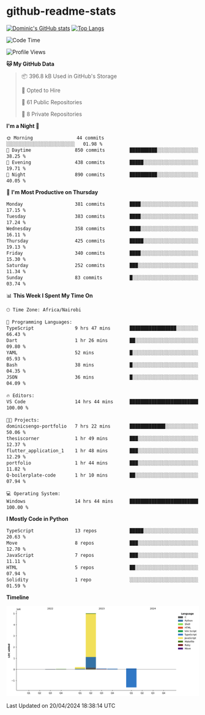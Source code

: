 # github-readme-stats
[![Dominic's GitHub stats](https://github-readme-stats.vercel.app/api?username=Domengo&show_icons=true)](https://github.com/anuraghazra/github-readme-stats)
[![Top Langs](https://github-readme-stats.vercel.app/api/top-langs/?username=Domengo&show_icons=true)](https://github.com/Domengo/github-readme-stats)

<!--START_SECTION:waka-->
![Code Time](http://img.shields.io/badge/Code%20Time-611%20hrs%2038%20mins-blue)

![Profile Views](http://img.shields.io/badge/Profile%20Views-0-blue)

**🐱 My GitHub Data** 

> 📦 396.8 kB Used in GitHub's Storage 
 > 
> 💼 Opted to Hire
 > 
> 📜 61 Public Repositories 
 > 
> 🔑 8 Private Repositories 
 > 
**I'm a Night 🦉** 

```text
🌞 Morning                44 commits          ░░░░░░░░░░░░░░░░░░░░░░░░░   01.98 % 
🌆 Daytime                850 commits         ██████████░░░░░░░░░░░░░░░   38.25 % 
🌃 Evening                438 commits         █████░░░░░░░░░░░░░░░░░░░░   19.71 % 
🌙 Night                  890 commits         ██████████░░░░░░░░░░░░░░░   40.05 % 
```
📅 **I'm Most Productive on Thursday** 

```text
Monday                   381 commits         ████░░░░░░░░░░░░░░░░░░░░░   17.15 % 
Tuesday                  383 commits         ████░░░░░░░░░░░░░░░░░░░░░   17.24 % 
Wednesday                358 commits         ████░░░░░░░░░░░░░░░░░░░░░   16.11 % 
Thursday                 425 commits         █████░░░░░░░░░░░░░░░░░░░░   19.13 % 
Friday                   340 commits         ████░░░░░░░░░░░░░░░░░░░░░   15.30 % 
Saturday                 252 commits         ███░░░░░░░░░░░░░░░░░░░░░░   11.34 % 
Sunday                   83 commits          █░░░░░░░░░░░░░░░░░░░░░░░░   03.74 % 
```


📊 **This Week I Spent My Time On** 

```text
🕑︎ Time Zone: Africa/Nairobi

💬 Programming Languages: 
TypeScript               9 hrs 47 mins       █████████████████░░░░░░░░   66.43 % 
Dart                     1 hr 26 mins        ██░░░░░░░░░░░░░░░░░░░░░░░   09.80 % 
YAML                     52 mins             █░░░░░░░░░░░░░░░░░░░░░░░░   05.93 % 
Bash                     38 mins             █░░░░░░░░░░░░░░░░░░░░░░░░   04.35 % 
JSON                     36 mins             █░░░░░░░░░░░░░░░░░░░░░░░░   04.09 % 

🔥 Editors: 
VS Code                  14 hrs 44 mins      █████████████████████████   100.00 % 

🐱‍💻 Projects: 
dominicsengo-portfolio   7 hrs 22 mins       █████████████░░░░░░░░░░░░   50.06 % 
thesiscorner             1 hr 49 mins        ███░░░░░░░░░░░░░░░░░░░░░░   12.37 % 
flutter_application_1    1 hr 48 mins        ███░░░░░░░░░░░░░░░░░░░░░░   12.29 % 
portfolio                1 hr 44 mins        ███░░░░░░░░░░░░░░░░░░░░░░   11.82 % 
Q-boilerplate-code       1 hr 10 mins        ██░░░░░░░░░░░░░░░░░░░░░░░   07.94 % 

💻 Operating System: 
Windows                  14 hrs 44 mins      █████████████████████████   100.00 % 
```

**I Mostly Code in Python** 

```text
TypeScript               13 repos            █████░░░░░░░░░░░░░░░░░░░░   20.63 % 
Move                     8 repos             ███░░░░░░░░░░░░░░░░░░░░░░   12.70 % 
JavaScript               7 repos             ███░░░░░░░░░░░░░░░░░░░░░░   11.11 % 
HTML                     5 repos             ██░░░░░░░░░░░░░░░░░░░░░░░   07.94 % 
Solidity                 1 repo              ░░░░░░░░░░░░░░░░░░░░░░░░░   01.59 % 
```



**Timeline**

![Lines of Code chart](https://raw.githubusercontent.com/Domengo/Domengo/main/assets/bar_graph.png)


 Last Updated on 20/04/2024 18:38:14 UTC
<!--END_SECTION:waka-->



